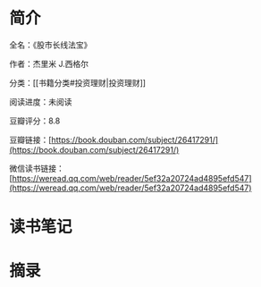 # 简介

全名：《股市长线法宝》

作者：杰里米 J.西格尔

分类：[[书籍分类#投资理财|投资理财]]

阅读进度：未阅读

豆瓣评分：8.8

豆瓣链接：[https://book.douban.com/subject/26417291/](https://book.douban.com/subject/26417291/)

微信读书链接：[https://weread.qq.com/web/reader/5ef32a20724ad4895efd547](https://weread.qq.com/web/reader/5ef32a20724ad4895efd547)

# 读书笔记



# 摘录


